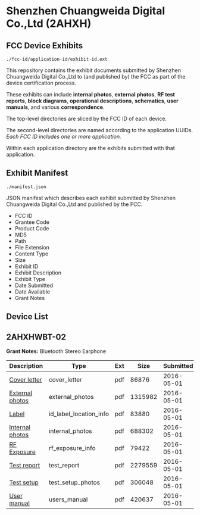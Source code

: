 # Shenzhen Chuangweida Digital Co.,Ltd (2AHXH)
## FCC Device Exhibits

```
./fcc-id/application-id/exhibit-id.ext
```

This repository contains the exhibit documents submitted by Shenzhen Chuangweida Digital Co.,Ltd to (and published by) the FCC as part of the device certification process.

These exhibits can include **internal photos**, **external photos**, **RF test reports**, **block diagrams**, **operational descriptions**, **schematics**, **user manuals**, and various **correspondence**.

The top-level directories are sliced by the FCC ID of each device.

The second-level directories are named according to the application UUIDs. *Each FCC ID includes one or more application.*

Within each application directory are the exhibits submitted with that application. 

## Exhibit Manifest

```
./manifest.json
```

JSON manifest which describes each exhibit submitted by Shenzhen Chuangweida Digital Co.,Ltd and published by the FCC.

- FCC ID
- Grantee Code
- Product Code
- MD5
- Path
- File Extension
- Content Type
- Size
- Exhibit ID
- Exhibit Description
- Exhibit Type
- Date Submitted
- Date Available
- Grant Notes

## Device List
## 2AHXHWBT-02
**Grant Notes:** Bluetooth Stereo Earphone

| Description | Type | Ext | Size | Submitted | Available |
| ----------- | ---- | --- | ---- | --------- | --------- |
| [Cover letter](2AHXHWBT-02/ef30057ed16e771b272e224debf13cb2/2976760.pdf) | cover_letter | pdf | 86876 | 2016-05-01 | 2016-05-01 |
| [External photos](2AHXHWBT-02/ef30057ed16e771b272e224debf13cb2/2976761.pdf) | external_photos | pdf | 1315982 | 2016-05-01 | 2016-05-01 |
| [Label](2AHXHWBT-02/ef30057ed16e771b272e224debf13cb2/2976762.pdf) | id_label_location_info | pdf | 83880 | 2016-05-01 | 2016-05-01 |
| [Internal photos](2AHXHWBT-02/ef30057ed16e771b272e224debf13cb2/2976763.pdf) | internal_photos | pdf | 688302 | 2016-05-01 | 2016-05-01 |
| [RF Exposure](2AHXHWBT-02/ef30057ed16e771b272e224debf13cb2/2976765.pdf) | rf_exposure_info | pdf | 79422 | 2016-05-01 | 2016-05-01 |
| [Test report](2AHXHWBT-02/ef30057ed16e771b272e224debf13cb2/2976767.pdf) | test_report | pdf | 2279559 | 2016-05-01 | 2016-05-01 |
| [Test setup](2AHXHWBT-02/ef30057ed16e771b272e224debf13cb2/2976768.pdf) | test_setup_photos | pdf | 306048 | 2016-05-01 | 2016-05-01 |
| [User manual](2AHXHWBT-02/ef30057ed16e771b272e224debf13cb2/2976769.pdf) | users_manual | pdf | 420637 | 2016-05-01 | 2016-05-01 |
